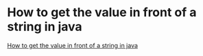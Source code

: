 # How to get the value in front of a string in java
[How to get the value in front of a string in java](https://aiwithcloud.com/2022/09/19/how_to_get_the_value_in_front_of_a_string_in_java/)